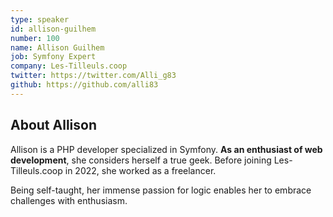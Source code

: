 ```yaml
---
type: speaker
id: allison-guilhem
number: 100
name: Allison Guilhem
job: Symfony Expert
company: Les-Tilleuls.coop
twitter: https://twitter.com/Alli_g83
github: https://github.com/alli83
---
```


## About Allison

Allison is a PHP developer specialized in Symfony. **As an enthusiast of web development**, she considers herself a true geek. Before joining Les-Tilleuls.coop in 2022, she worked as a freelancer.

Being self-taught, her immense passion for logic enables her to embrace challenges with enthusiasm.
